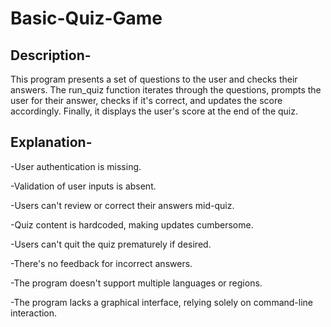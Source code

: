 # Basic-Quiz-Game
## Description-
This program presents a set of questions to the user and checks their answers. The run_quiz function iterates through the questions, prompts the user for their answer, checks if it's correct, and updates the score accordingly. Finally, it displays the user's score at the end of the quiz.
## Explanation-
  -User authentication is missing.
  
  -Validation of user inputs is absent.
  
  -Users can't review or correct their answers mid-quiz.
  
  -Quiz content is hardcoded, making updates cumbersome.
  
  -Users can't quit the quiz prematurely if desired.
  
  -There's no feedback for incorrect answers.
  
  -The program doesn't support multiple languages or regions.
  
  -The program lacks a graphical interface, relying solely on command-line interaction.
